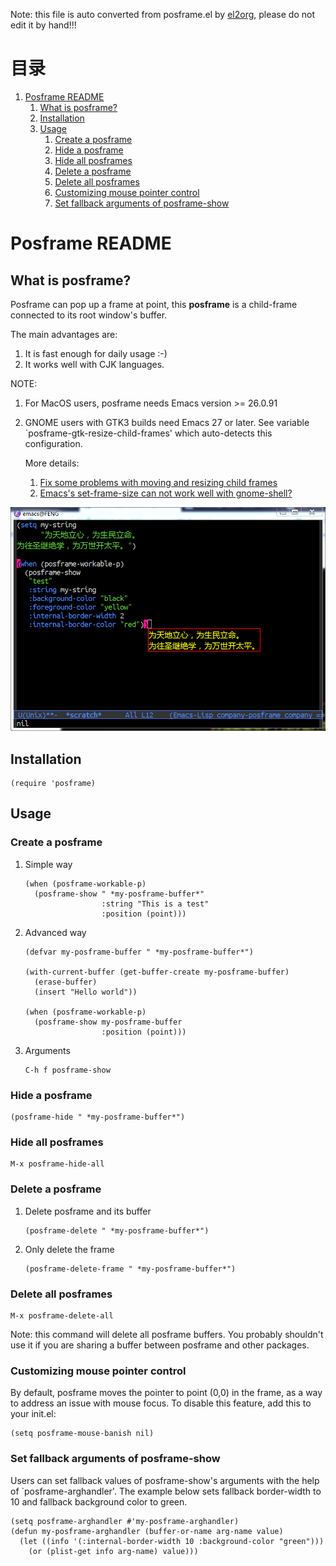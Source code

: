 Note: this file is auto converted from posframe.el by [el2org](https://github.com/tumashu/el2org), please do not edit it by hand!!!


# &#30446;&#24405;

1.  [Posframe README](#org65b5096)
    1.  [What is posframe?](#orgd81e50a)
    2.  [Installation](#org25d0086)
    3.  [Usage](#orgc43df1d)
        1.  [Create a posframe](#org9920c17)
        2.  [Hide a posframe](#org8f7797e)
        3.  [Hide all posframes](#orgfd2c6ea)
        4.  [Delete a posframe](#orgd119456)
        5.  [Delete all posframes](#org0c7a761)
        6.  [Customizing mouse pointer control](#org9b3f377)
        7.  [Set fallback arguments of posframe-show](#orgc8e9887)


<a id="org65b5096"></a>

# Posframe README


<a id="orgd81e50a"></a>

## What is posframe?

Posframe can pop up a frame at point, this **posframe** is a
child-frame connected to its root window's buffer.

The main advantages are:

1.  It is fast enough for daily usage :-)
2.  It works well with CJK languages.

NOTE:

1.  For MacOS users, posframe needs Emacs version >= 26.0.91
2.  GNOME users with GTK3 builds need Emacs 27 or later.
    See variable \`posframe-gtk-resize-child-frames'
    which auto-detects this configuration.
    
    More details:
    
    1.  [Fix some problems with moving and resizing child frames](https://git.savannah.gnu.org/cgit/emacs.git/commit/?h=emacs-27&id=c49d379f17bcb0ce82604def2eaa04bda00bd5ec)
    2.  [Emacs's set-frame-size can not work well with gnome-shell?](https://lists.gnu.org/archive/html/emacs-devel/2020-01/msg00343.html)

![img](./snapshots/posframe-1.png)


<a id="org25d0086"></a>

## Installation

    (require 'posframe)


<a id="orgc43df1d"></a>

## Usage


<a id="org9920c17"></a>

### Create a posframe

1.  Simple way

        (when (posframe-workable-p)
          (posframe-show " *my-posframe-buffer*"
                         :string "This is a test"
                         :position (point)))

2.  Advanced way

        (defvar my-posframe-buffer " *my-posframe-buffer*")
        
        (with-current-buffer (get-buffer-create my-posframe-buffer)
          (erase-buffer)
          (insert "Hello world"))
        
        (when (posframe-workable-p)
          (posframe-show my-posframe-buffer
                         :position (point)))

3.  Arguments

        C-h f posframe-show


<a id="org8f7797e"></a>

### Hide a posframe

    (posframe-hide " *my-posframe-buffer*")


<a id="orgfd2c6ea"></a>

### Hide all posframes

    M-x posframe-hide-all


<a id="orgd119456"></a>

### Delete a posframe

1.  Delete posframe and its buffer
    
        (posframe-delete " *my-posframe-buffer*")
2.  Only delete the frame
    
        (posframe-delete-frame " *my-posframe-buffer*")


<a id="org0c7a761"></a>

### Delete all posframes

    M-x posframe-delete-all

Note: this command will delete all posframe buffers.
You probably shouldn't use it if you are sharing a buffer
between posframe and other packages.


<a id="org9b3f377"></a>

### Customizing mouse pointer control

By default, posframe moves the pointer to point (0,0) in
the frame, as a way to address an issue with mouse focus.
To disable this feature, add this to your init.el:

    (setq posframe-mouse-banish nil)


<a id="orgc8e9887"></a>

### Set fallback arguments of posframe-show

Users can set fallback values of posframe-show's arguments with the
help of \`posframe-arghandler'.  The example below sets fallback
border-width to 10 and fallback background color to green.

    (setq posframe-arghandler #'my-posframe-arghandler)
    (defun my-posframe-arghandler (buffer-or-name arg-name value)
      (let ((info '(:internal-border-width 10 :background-color "green")))
        (or (plist-get info arg-name) value)))

